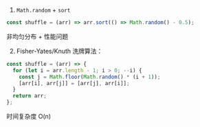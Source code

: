 1. `Math.random` + `sort`

```JavaScript
const shuffle = (arr) => arr.sort(() => Math.random() - 0.5);
```

非均匀分布 + 性能问题

2. Fisher-Yates/Knuth 洗牌算法：

```js
const shuffle = (arr) => {
  for (let i = arr.length - 1; i > 0; --i) {
    const j = Math.floor(Math.random() * (i + 1));
    [arr[i], arr[j]] = [arr[j], arr[i]];
  }
  return arr;
};
```

时间复杂度 O(n)
